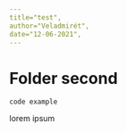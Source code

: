 ```yaml
---
title="test",
author="Veladmirét",
date="12-06-2021",
---
```


# Folder second

`code example`

lorem ipsum
